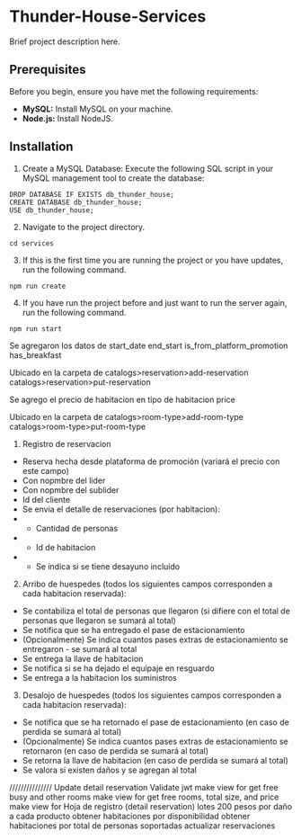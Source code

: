 # Thunder-House-Services

Brief project description here.

## Prerequisites

Before you begin, ensure you have met the following requirements:

- **MySQL:** Install MySQL on your machine.
- **Node.js:** Install NodeJS.

## Installation
1. Create a MySQL Database:
Execute the following SQL script in your MySQL management tool to create the database:

```
DROP DATABASE IF EXISTS db_thunder_house;
CREATE DATABASE db_thunder_house;
USE db_thunder_house;
```

2. Navigate to the project directory.
```
cd services
```

3. If this is the first time you are running the project or you have updates, run the following command.
```
npm run create
```

4. If you have run the project before and just want to run the server again, run the following command.
```
npm run start
```







Se agregaron los datos de
start_date
end_start
is_from_platform_promotion
has_breakfast

Ubicado en la carpeta de
catalogs>reservation>add-reservation
catalogs>reservation>put-reservation


Se agrego el precio de habitacion en tipo de habitacion
price

Ubicado en la carpeta de
catalogs>room-type>add-room-type
catalogs>room-type>put-room-type










1. Registro de reservacion
- Reserva hecha desde plataforma de promoción (variará el precio con este campo)
- Con nopmbre del lider
- Con nopmbre del sublider
- Id del cliente
- Se envia el detalle de reservaciones (por habitacion):
- - Cantidad de personas
- - Id de habitacion
- - Se indica si se tiene desayuno incluido

2. Arribo de huespedes (todos los siguientes campos corresponden a cada habitacion reservada):
- Se contabiliza el total de personas que llegaron (si difiere con el total de personas que llegaron se sumará al total)
- Se notifica que se ha entregado el pase de estacionamiento
- (Opcionalmente) Se indica cuantos pases extras de estacionamiento se entregaron - se sumará al total
- Se entrega la llave de habitacion
- Se notifica si se ha dejado el equipaje en resguardo
- Se entrega a la habitacion los suministros

3. Desalojo de huespedes (todos los siguientes campos corresponden a cada habitacion reservada):
- Se notifica que se ha retornado el pase de estacionamiento (en caso de perdida se sumará al total)
- (Opcionalmente) Se indica cuantos pases extras de estacionamiento se retornaron (en caso de perdida se sumará al total)
- Se retorna la llave de habitacion (en caso de perdida se sumará al total)
- Se valora si existen daños y se agregan al total











///////////////
Update detail reservation
Validate jwt
make view for get free  busy and other rooms
make view for get free rooms, total size, and price
make view for Hoja de registro (detail reservation)
lotes
200 pesos por daño a cada producto
obtener habitaciones por disponibilidad
obtener habitaciones por total de personas soportadas
actualizar reservaciones
